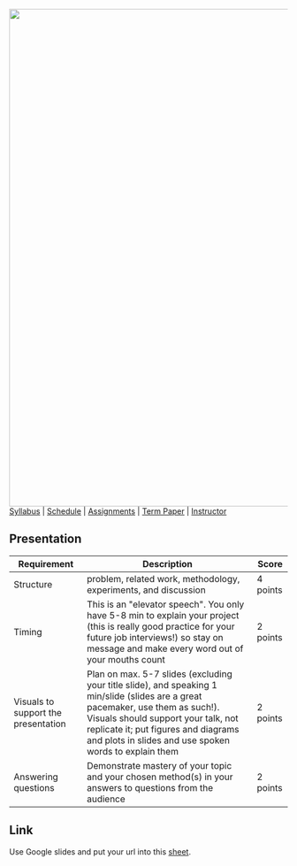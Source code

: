 [<img width=900 src="../img/title.png?raw=yes">](../README.md)   
[Syllabus](../README.md) |
[Schedule](../schedule.md) |
[Assignments](../assignments/README.md) |
[Term Paper](README.md) |
[Instructor](http://zhe-yu.github.io) 

## Presentation
 
 | Requirement | Description | Score |
 |------------|--------|--------|
 | Structure | problem, related work, methodology, experiments, and discussion | 4 points|
 | Timing | This is an "elevator speech". You only have 5-8 min to explain your project (this is really good practice for your future job interviews!) so stay on message and make every word out of your mouths count | 2 points|
 | Visuals to support the presentation | Plan on max. 5-7 slides (excluding your title slide), and speaking 1 min/slide (slides are a great pacemaker, use them as such!). Visuals should support your talk, not replicate it; put figures and diagrams and plots in slides and use spoken words to explain them | 2 points|
 | Answering questions | Demonstrate mastery of your topic and your chosen method(s) in your answers to questions from the audience | 2 points|


## Link

Use Google slides and put your url into this [sheet](https://docs.google.com/spreadsheets/d/1V_nL3YxqgevpsubZYKrFYXezbM1kMi4OLMY60mxUB0A).
